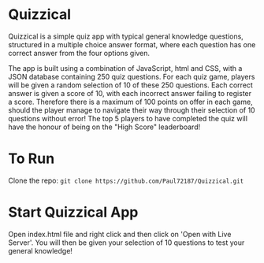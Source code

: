 # Quizzical

Quizzical is a simple quiz app with typical general knowledge questions, structured in a multiple choice answer format, where each question has one correct answer from the four options given.

The app is built using a combination of JavaScript, html and CSS, with a JSON database containing 250 quiz questions. For each quiz game, players will be given a random selection of 10 of these 250 questions. Each correct answer is given a score of 10, with each incorrect answer failing to register a score. Therefore there is a maximum of 100 points on offer in each game, should the player manage to navigate their way through their selection of 10 questions without error! The top 5 players to have completed the quiz will have the honour of being on the "High Score" leaderboard!

# To Run

Clone the repo: `git clone https://github.com/Paul72187/Quizzical.git`

# Start Quizzical App

Open index.html file and right click and then click on 'Open with Live Server'. You will then be given your selection of 10 questions to test your general knowledge!
